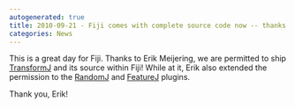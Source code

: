 ```yaml
---
autogenerated: true
title: 2010-09-21 - Fiji comes with complete source code now -- thanks to TransformJ!
categories: News
---
```


This is a great day for Fiji. Thanks to Erik Meijering, we are permitted to ship [TransformJ](/plugins/transformj) and its source within Fiji! While at it, Erik also extended the permission to the [RandomJ](/plugins/randomj) and [FeatureJ](/plugins/featurej) plugins.

Thank you, Erik!


